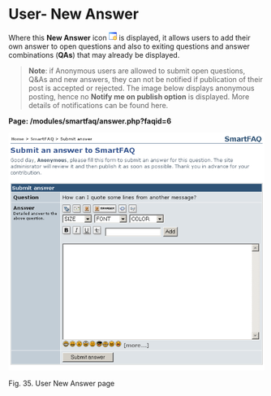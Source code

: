 # User- New Answer

Where this **New Answer** icon ![](../.gitbook/assets/newanswer.gif) is displayed, it allows users to add their own answer to open questions and also to exiting questions and answer combinations \(**QAs**\) that may already be displayed.

> **Note**: if Anonymous users are allowed to submit open questions, Q&As and new answers, they can not be notified if publication of their post is accepted or rejected. The image below displays anonymous posting, hence no **Notify me on publish option** is displayed. More details of notifications can be found here.

**Page: /modules/smartfaq/answer.php?faqid=6** 

![](../.gitbook/assets/user-submit-answer.png)

Fig. 35. User New Answer page


